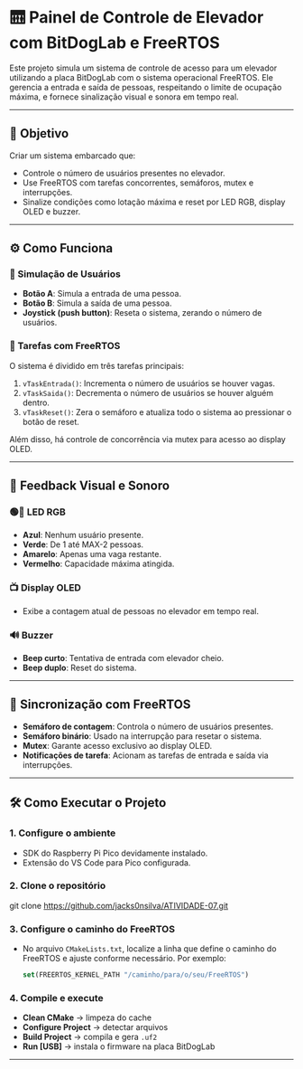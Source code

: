 # 🛗 Painel de Controle de Elevador com BitDogLab e FreeRTOS

Este projeto simula um sistema de controle de acesso para um elevador utilizando a placa BitDogLab com o sistema operacional FreeRTOS. Ele gerencia a entrada e saída de pessoas, respeitando o limite de ocupação máxima, e fornece sinalização visual e sonora em tempo real.

---

## 🎯 Objetivo

Criar um sistema embarcado que:

- Controle o número de usuários presentes no elevador.
- Use FreeRTOS com tarefas concorrentes, semáforos, mutex e interrupções.
- Sinalize condições como lotação máxima e reset por LED RGB, display OLED e buzzer.

---

## ⚙️ Como Funciona

### 👤 Simulação de Usuários

- **Botão A**: Simula a entrada de uma pessoa.
- **Botão B**: Simula a saída de uma pessoa.
- **Joystick (push button)**: Reseta o sistema, zerando o número de usuários.

### 🔄 Tarefas com FreeRTOS

O sistema é dividido em três tarefas principais:

1. `vTaskEntrada()`: Incrementa o número de usuários se houver vagas.
2. `vTaskSaida()`: Decrementa o número de usuários se houver alguém dentro.
3. `vTaskReset()`: Zera o semáforo e atualiza todo o sistema ao pressionar o botão de reset.

Além disso, há controle de concorrência via mutex para acesso ao display OLED.

---

## 🚦 Feedback Visual e Sonoro

### 🟢🔴 LED RGB

- **Azul**: Nenhum usuário presente.
- **Verde**: De 1 até MAX-2 pessoas.
- **Amarelo**: Apenas uma vaga restante.
- **Vermelho**: Capacidade máxima atingida.

### 📺 Display OLED

- Exibe a contagem atual de pessoas no elevador em tempo real.

### 🔊 Buzzer

- **Beep curto**: Tentativa de entrada com elevador cheio.
- **Beep duplo**: Reset do sistema.

---

## 🧠 Sincronização com FreeRTOS

- **Semáforo de contagem**: Controla o número de usuários presentes.
- **Semáforo binário**: Usado na interrupção para resetar o sistema.
- **Mutex**: Garante acesso exclusivo ao display OLED.
- **Notificações de tarefa**: Acionam as tarefas de entrada e saída via interrupções.

---

## 🛠️ Como Executar o Projeto

### 1. Configure o ambiente

- SDK do Raspberry Pi Pico devidamente instalado.
- Extensão do VS Code para Pico configurada.

### 2. Clone o repositório

git clone https://github.com/jacks0nsilva/ATIVIDADE-07.git

### 3. Configure o caminho do FreeRTOS

- No arquivo `CMakeLists.txt`, localize a linha que define o caminho do FreeRTOS e ajuste conforme necessário. Por exemplo:

  ```cmake
  set(FREERTOS_KERNEL_PATH "/caminho/para/o/seu/FreeRTOS")
  ```

### 4. Compile e execute

- **Clean CMake** → limpeza do cache
- **Configure Project** → detectar arquivos
- **Build Project** → compila e gera `.uf2`
- **Run [USB]** → instala o firmware na placa BitDogLab

---
